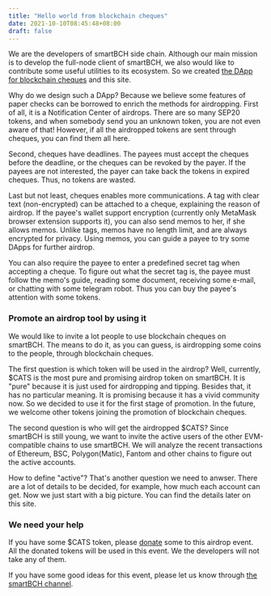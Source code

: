 ```yaml
---
title: "Hello world from blockchain cheques"
date: 2021-10-10T08:45:48+08:00
draft: false
---
```


We are the developers of smartBCH side chain. Although our main mission is to develop the full-node client of smartBCH, we also would like to contribute some useful utilities to its ecosystem. So we created [the DApp for blockchain cheques](https://app.checkbook.cash) and this site.

Why do we design such a DApp? Because we believe some features of paper checks can be borrowed to enrich the methods for airdropping. First of all, it is a Notification Center of airdrops. There are so many SEP20 tokens, and when somebody send you an unknown token, you are not even aware of that! However, if all the airdropped tokens are sent through cheques, you can find them all here.

Second, cheques have deadlines. The payees must accept the cheques before the deadline, or the cheques can be revoked by the payer. If the payees are not interested, the payer can take back the tokens in expired cheques. Thus, no tokens are wasted.

Last but not least, cheques enables more communications. A tag with clear text (non-encrypted) can be attached to a cheque, explaining the reason of airdrop. If the payee's wallet support encryption (currently only MetaMask browser extension supports it), you can also send memos to her, if she allows memos. Unlike tags, memos have no length limit,  and are always encrypted for privacy. Using memos, you can guide a payee to try some DApps for further airdrop.

You can also require the payee to enter a predefined secret tag when accepting a cheque. To figure out what the secret tag is, the payee must follow the memo's guide, reading some document, receiving some e-mail, or chatting with some telegram robot. Thus you can buy the payee's attention with some tokens.

### Promote an airdrop tool by using it

We would like to invite a lot people to use blockchain cheques on smartBCH. The means to do it, as you can guess, is airdropping some coins to the people, through blockchain cheques.

The first question is which token will be used in the airdrop? Well, currently, $CATS is the most pure and promising airdrop token on smartBCH. It is "pure" because it is just used for airdropping and tipping. Besides that, it has no particular meaning. It is promising because it has a vivid community now. So we decided to use it for the first stage of promotion. In the future, we welcome other tokens joining the promotion of blockchain cheques.

The second question is who will get the airdropped $CATS? Since smartBCH is still young, we want to invite the active users of the other EVM-compatible chains to use smartBCH. We will analyze the recent transactions of Ethereum, BSC, Polygon(Matic), Fantom and other chains to figure out the active accounts. 

How to define "active"? That's another question we need to anwser. There are a lot of details to be decided, for example, how much each account can get. Now we just start with a big picture. You can find the details later on this site.

### We need your help

If you have some $CATS token, please [donate](https://app.checkbook.cash/donate) some to this airdrop event. All the donated tokens will be used in this event. We the developers will not take any of them.

If you have some good ideas for this event, please let us know through [the smartBCH channel](https://t.me/smartbch_community).

